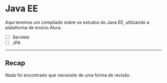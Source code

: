# Java EE

Aqui teremos um compilado sobre os estudos do Java EE, utilizando a plataforma de ensino Alura.

- [ ] Servlets
- [ ] JPA

---

## Recap

Nada foi encontrado que necessite de uma forma de revisão.
